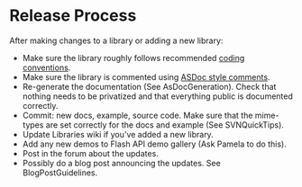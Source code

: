 # Release Process #

After making changes to a library or adding a new library:
  * Make sure the library roughly follows recommended [coding conventions](http://opensource.adobe.com/wiki/display/flexsdk/Coding+Conventions#CodingConventions-ASDoc).
  * Make sure the library is commented using [ASDoc style comments](http://livedocs.adobe.com/flex/gumbo/html/WSd0ded3821e0d52fe1e63e3d11c2f44bc36-7ff6.html).
  * Re-generate the documentation (See AsDocGeneration). Check that nothing needs to be privatized and that everything public is documented correctly.
  * Commit: new docs, example, source code. Make sure that the mime-types are set correctly for the docs and example (See SVNQuickTips).
  * Update Libraries wiki if you've added a new library.
  * Add any new demos to Flash API demo gallery (Ask Pamela to do this).
  * Post in the forum about the updates.
  * Possibly do a blog post announcing the updates. See BlogPostGuidelines.